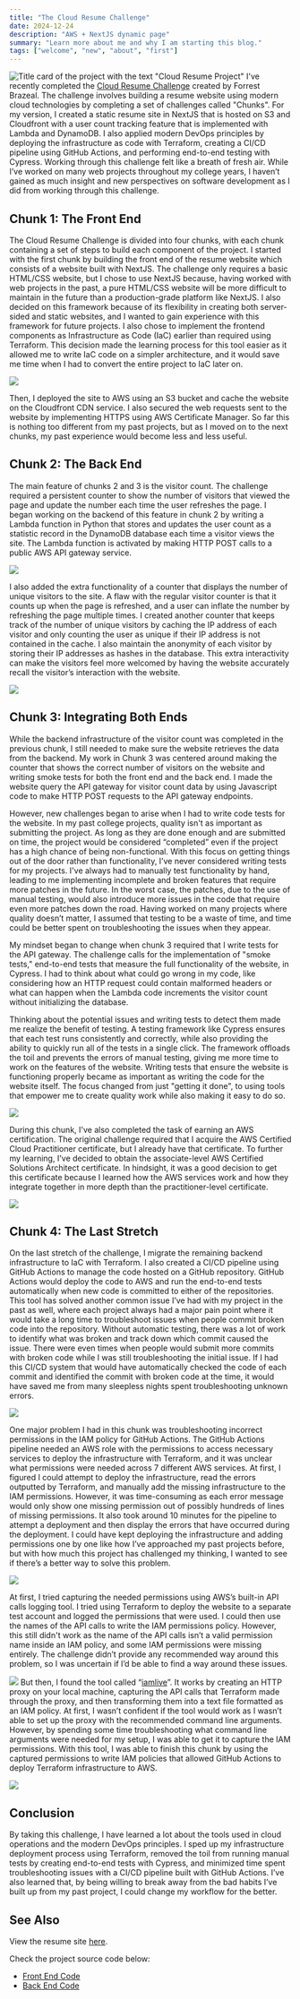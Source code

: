 ```yaml
---
title: "The Cloud Resume Challenge"
date: 2024-12-24
description: "AWS + NextJS dynamic page"
summary: "Learn more about me and why I am starting this blog."
tags: ["welcome", "new", "about", "first"]
---
```

![Title card of the project with the text "Cloud Resume Project"](featured.png)
I've recently completed the [Cloud Resume Challenge](https://cloudresumechallenge.dev/docs/the-challenge/aws/) created by Forrest Brazeal. The challenge involves building a resume website using modern cloud technologies by completing a set of challenges called "Chunks". For my version, I created a static resume site in NextJS that is hosted on S3 and Cloudfront with a user count tracking feature that is implemented with Lambda and DynamoDB. I also applied modern DevOps principles by deploying the infrastructure as code with Terraform, creating a CI/CD pipeline using GitHub Actions, and performing end-to-end testing with Cypress. Working through this challenge felt like a breath of fresh air. While I’ve worked on many web projects throughout my college years, I haven’t gained as much insight and new perspectives on software development as I did from working through this challenge.

## Chunk 1: The Front End
The Cloud Resume Challenge is divided into four chunks, with each chunk containing a set of steps to build each component of the project. I started with the first chunk by building the front end of the resume website which consists of a website built with NextJS. The challenge only requires a basic HTML/CSS website, but I chose to use NextJS because, having worked with web projects in the past, a pure HTML/CSS website will be more difficult to maintain in the future than a production-grade platform like NextJS. I also decided on this framework because of its flexibility in creating both server-sided and static websites, and I wanted to gain experience with this framework for future projects. I also chose to implement the frontend components as Infrastructure as Code (IaC) earlier than required using Terraform. This decision made the learning process for this tool easier as it allowed me to write IaC code on a simpler architecture, and it would save me time when I had to convert the entire project to IaC later on.

![](code.png)

Then, I deployed the site to AWS using an S3 bucket and cache the website on the Cloudfront CDN service. I also secured the web requests sent to the website by implementing HTTPS using AWS Certificate Manager. So far this is nothing too different from my past projects, but as I moved on to the next chunks, my past experience would become less and less useful.

## Chunk 2: The Back End 
The main feature of chunks 2 and 3 is the visitor count. The challenge required a persistent counter to show the number of visitors that viewed the page and update the number each time the user refreshes the page. I began working on the backend of this feature in chunk 2 by writing a Lambda function in Python that stores and updates the user count as a statistic record in the DynamoDB database each time a visitor views the site. The Lambda function is activated by making HTTP POST calls to a public AWS API gateway service.

![](backend_graphic.png)

I also added the extra functionality of a counter that displays the number of unique visitors to the site. A flaw with the regular visitor counter is that it counts up when the page is refreshed, and a user can inflate the number by refreshing the page multiple times. I created another counter that keeps track of the number of unique visitors by caching the IP address of each visitor and only counting the user as unique if their IP address is not contained in the cache. I also maintain the anonymity of each visitor by storing their IP addresses as hashes in the database. This extra interactivity can make the visitors feel more welcomed by having the website accurately recall the visitor’s interaction with the website.

![](api_flow.png)

## Chunk 3: Integrating Both Ends 
While the backend infrastructure of the visitor count was completed in the previous chunk, I still needed to make sure the website retrieves the data from the backend. My work in Chunk 3 was centered around making the counter that shows the correct number of visitors on the website and writing smoke tests for both the front end and the back end. I made the website query the API gateway for visitor count data by using Javascript code to make HTTP POST requests to the API gateway endpoints.

However, new challenges began to arise when I had to write code tests for the website. In my past college projects, quality isn't as important as submitting the project. As long as they are done enough and are submitted on time, the project would be considered “completed” even if the project has a high chance of being non-functional. With this focus on getting things out of the door rather than functionality, I’ve never considered writing tests for my projects. I've always had to manually test functionality by hand, leading to me implementing incomplete and broken features that require more patches in the future. In the worst case, the patches, due to the use of manual testing, would also introduce more issues in the code that require even more patches down the road. Having worked on many projects where quality doesn’t matter, I assumed that testing to be a waste of time, and time could be better spent on troubleshooting the issues when they appear.

My mindset began to change when chunk 3 required that I write tests for the API gateway. The challenge calls for the implementation of "smoke tests," end-to-end tests that measure the full functionality of the website, in Cypress. I had to think about what could go wrong in my code, like considering how an HTTP request could contain malformed headers or what can happen when the Lambda code increments the visitor count without initializing the database.

Thinking about the potential issues and writing tests to detect them made me realize the benefit of testing. A testing framework like Cypress ensures that each test runs consistently and correctly, while also providing the ability to quickly run all of the tests in a single click. The framework offloads the toil and prevents the errors of manual testing, giving me more time to work on the features of the website. Writing tests that ensure the website is functioning properly became as important as writing the code for the website itself. The focus changed from just "getting it done", to using tools that empower me to create quality work while also making it easy to do so.

![](testing.png)

During this chunk, I've also completed the task of earning an AWS certification. The original challenge required that I acquire the AWS Certified Cloud Practitioner certificate, but I already have that certificate. To further my learning, I've decided to obtain the associate-level AWS Certified Solutions Architect certificate. In hindsight, it was a good decision to get this certificate because I learned how the AWS services work and how they integrate together in more depth than the practitioner-level certificate.

![](aws_cert.png)

## Chunk 4: The Last Stretch 
On the last stretch of the challenge, I migrate the remaining backend infrastructure to IaC with Terraform. I also created a CI/CD pipeline using GitHub Actions to manage the code hosted on a GitHub repository. GitHub Actions would deploy the code to AWS and run the end-to-end tests automatically when new code is committed to either of the repositories. This tool has solved another common issue I’ve had with my project in the past as well, where each project always had a major pain point where it would take a long time to troubleshoot issues when people commit broken code into the repository. Without automatic testing, there was a lot of work to identify what was broken and track down which commit caused the issue. There were even times when people would submit more commits with broken code while I was still troubleshooting the initial issue. If I had this CI/CD system that would have automatically checked the code of each commit and identified the commit with broken code at the time, it would have saved me from many sleepless nights spent troubleshooting unknown errors.

![](github_actions.png)

One major problem I had in this chunk was troubleshooting incorrect permissions in the IAM policy for GitHub Actions. The GitHub Actions pipeline needed an AWS role with the permissions to access necessary services to deploy the infrastructure with Terraform, and it was unclear what permissions were needed across 7 different AWS services. At first, I figured I could attempt to deploy the infrastructure, read the errors outputted by Terraform, and manually add the missing infrastructure to the IAM permissions. However, it was time-consuming as each error message would only show one missing permission out of possibly hundreds of lines of missing permissions. It also took around 10 minutes for the pipeline to attempt a deployment and then display the errors that have occurred during the deployment. I could have kept deploying the infrastructure and adding permissions one by one like how I’ve approached my past projects before, but with how much this project has challenged my thinking, I wanted to see if there’s a better way to solve this problem.

![](iam_error.png)

At first, I tried capturing the needed permissions using AWS’s built-in API calls logging tool. I tried using Terraform to deploy the website to a separate test account and logged the permissions that were used. I could then use the names of the API calls to write the IAM permissions policy. However, this still didn't work as the name of the API calls isn’t a valid permission name inside an IAM policy, and some IAM permissions were missing entirely. The challenge didn’t provide any recommended way around this problem, so I was uncertain if I’d be able to find a way around these issues.

![](iam_gui.png)
But then, I found the tool called “[iamlive](https://github.com/iann0036/iamlive)”. It works by creating an HTTP proxy on your local machine, capturing the API calls that Terraform made through the proxy, and then transforming them into a text file formatted as an IAM policy. At first, I wasn’t confident if the tool would work as I wasn’t able to set up the proxy with the recommended command line arguments. However, by spending some time troubleshooting what command line arguments were needed for my setup, I was able to get it to capture the IAM permissions. With this tool, I was able to finish this chunk by using the captured permissions to write IAM policies that allowed GitHub Actions to deploy Terraform infrastructure to AWS.

![](iam_gen.png)

## Conclusion
By taking this challenge, I have learned a lot about the tools used in cloud operations and the modern DevOps principles. I sped up my infrastructure deployment process using Terraform, removed the toil from running manual tests by creating end-to-end tests with Cypress, and minimized time spent troubleshooting issues with a CI/CD pipeline built with GitHub Actions. I’ve also learned that, by being willing to break away from the bad habits I’ve built up from my past project, I could change my workflow for the better.

## See Also 
View the resume site [here](https://resume.patimapoochai.net/).

Check the project source code below:
- [Front End Code](https://github.com/patimapoochai/cloud-resume-challenge)
- [Back End Code](https://github.com/patimapoochai/cloud-resume-backend)